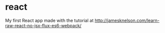 # react
My first React app made with the tutorial at http://jamesknelson.com/learn-raw-react-no-jsx-flux-es6-webpack/
